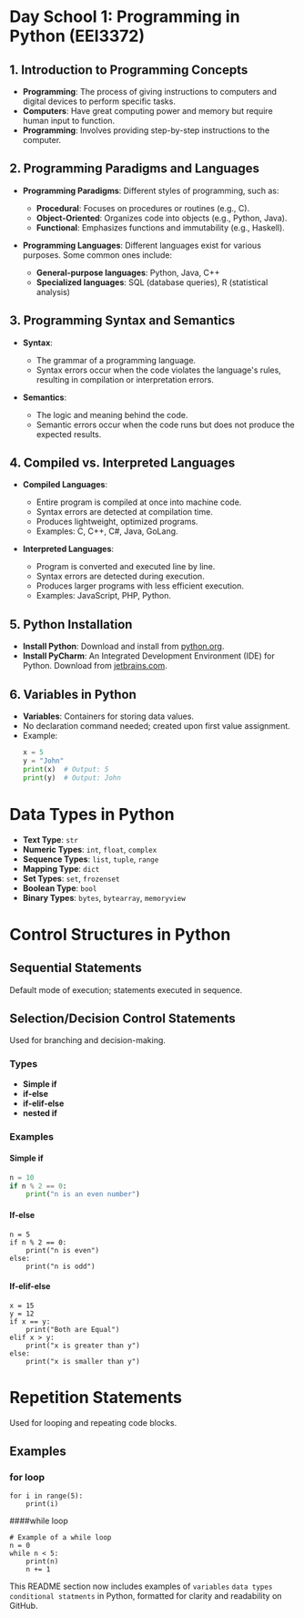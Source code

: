 # Day School 1: Programming in Python (EEI3372)

## 1. Introduction to Programming Concepts

- **Programming**: The process of giving instructions to computers and digital devices to perform specific tasks.
- **Computers**: Have great computing power and memory but require human input to function.
- **Programming**: Involves providing step-by-step instructions to the computer.

## 2. Programming Paradigms and Languages

- **Programming Paradigms**: Different styles of programming, such as:
  - **Procedural**: Focuses on procedures or routines (e.g., C).
  - **Object-Oriented**: Organizes code into objects (e.g., Python, Java).
  - **Functional**: Emphasizes functions and immutability (e.g., Haskell).

- **Programming Languages**: Different languages exist for various purposes. Some common ones include:
  - **General-purpose languages**: Python, Java, C++
  - **Specialized languages**: SQL (database queries), R (statistical analysis)

## 3. Programming Syntax and Semantics

- **Syntax**:
  - The grammar of a programming language.
  - Syntax errors occur when the code violates the language's rules, resulting in compilation or interpretation errors.
  
- **Semantics**:
  - The logic and meaning behind the code.
  - Semantic errors occur when the code runs but does not produce the expected results.

## 4. Compiled vs. Interpreted Languages

- **Compiled Languages**:
  - Entire program is compiled at once into machine code.
  - Syntax errors are detected at compilation time.
  - Produces lightweight, optimized programs.
  - Examples: C, C++, C#, Java, GoLang.

- **Interpreted Languages**:
  - Program is converted and executed line by line.
  - Syntax errors are detected during execution.
  - Produces larger programs with less efficient execution.
  - Examples: JavaScript, PHP, Python.

## 5. Python Installation

- **Install Python**: Download and install from [python.org](https://www.python.org/).
- **Install PyCharm**: An Integrated Development Environment (IDE) for Python. Download from [jetbrains.com](https://www.jetbrains.com/pycharm/).

## 6. Variables in Python

- **Variables**: Containers for storing data values.
- No declaration command needed; created upon first value assignment.
- Example:
  ```python
  x = 5
  y = "John"
  print(x)  # Output: 5
  print(y)  # Output: John

# Data Types in Python

- **Text Type**: `str`
- **Numeric Types**: `int`, `float`, `complex`
- **Sequence Types**: `list`, `tuple`, `range`
- **Mapping Type**: `dict`
- **Set Types**: `set`, `frozenset`
- **Boolean Type**: `bool`
- **Binary Types**: `bytes`, `bytearray`, `memoryview`

# Control Structures in Python

## Sequential Statements

Default mode of execution; statements executed in sequence.

## Selection/Decision Control Statements

Used for branching and decision-making.

### Types

- **Simple if**
- **if-else**
- **if-elif-else**
- **nested if**

### Examples

#### Simple if

```python
n = 10
if n % 2 == 0:
    print("n is an even number")
```
#### If-else

```
n = 5
if n % 2 == 0:
    print("n is even")
else:
    print("n is odd")
```

#### If-elif-else

```
x = 15
y = 12
if x == y:
    print("Both are Equal")
elif x > y:
    print("x is greater than y")
else:
    print("x is smaller than y")
```

# Repetition Statements

Used for looping and repeating code blocks.

## Examples

### for loop

```
for i in range(5):
    print(i)
```

####while loop

```
# Example of a while loop
n = 0
while n < 5:
    print(n)
    n += 1
```


This README section now includes examples of `variables` `data types` `conditional statments` in Python, formatted for clarity and readability on GitHub.
